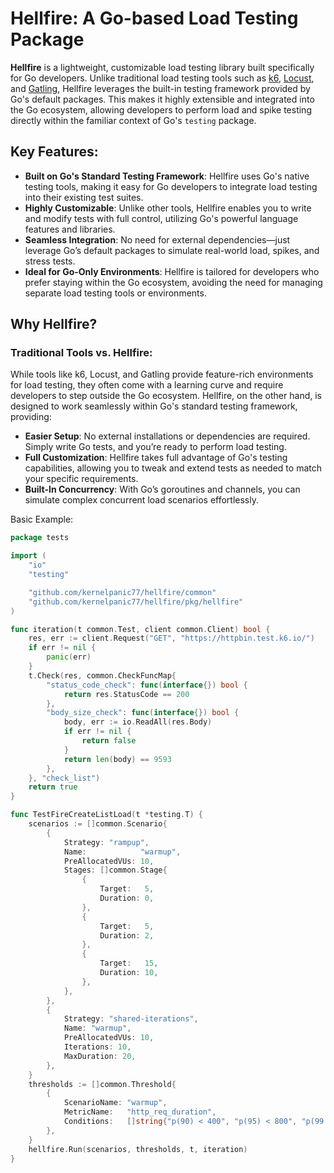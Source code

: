 # Hellfire: A Go-based Load Testing Package

**Hellfire** is a lightweight, customizable load testing library built specifically for Go developers. Unlike traditional load testing tools such as [k6](https://k6.io/), [Locust](https://locust.io/), and [Gatling](https://gatling.io/), Hellfire leverages the built-in testing framework provided by Go's default packages. This makes it highly extensible and integrated into the Go ecosystem, allowing developers to perform load and spike testing directly within the familiar context of Go's `testing` package.

## Key Features:
- **Built on Go's Standard Testing Framework**: Hellfire uses Go's native testing tools, making it easy for Go developers to integrate load testing into their existing test suites.
- **Highly Customizable**: Unlike other tools, Hellfire enables you to write and modify tests with full control, utilizing Go's powerful language features and libraries.
- **Seamless Integration**: No need for external dependencies—just leverage Go’s default packages to simulate real-world load, spikes, and stress tests.
- **Ideal for Go-Only Environments**: Hellfire is tailored for developers who prefer staying within the Go ecosystem, avoiding the need for managing separate load testing tools or environments.

## Why Hellfire?

### Traditional Tools vs. Hellfire:
While tools like k6, Locust, and Gatling provide feature-rich environments for load testing, they often come with a learning curve and require developers to step outside the Go ecosystem. Hellfire, on the other hand, is designed to work seamlessly within Go's standard testing framework, providing:

- **Easier Setup**: No external installations or dependencies are required. Simply write Go tests, and you’re ready to perform load testing.
- **Full Customization**: Hellfire takes full advantage of Go's testing capabilities, allowing you to tweak and extend tests as needed to match your specific requirements.
- **Built-In Concurrency**: With Go’s goroutines and channels, you can simulate complex concurrent load scenarios effortlessly.

Basic Example: 

```go 
package tests

import (
	"io"
	"testing"

	"github.com/kernelpanic77/hellfire/common"
	"github.com/kernelpanic77/hellfire/pkg/hellfire"
)

func iteration(t common.Test, client common.Client) bool {
	res, err := client.Request("GET", "https://httpbin.test.k6.io/")
	if err != nil {
		panic(err)
	}
	t.Check(res, common.CheckFuncMap{
		"status_code_check": func(interface{}) bool {
			return res.StatusCode == 200
		},
		"body_size_check": func(interface{}) bool {
			body, err := io.ReadAll(res.Body)
			if err != nil {
				return false
			}
			return len(body) == 9593
		},
	}, "check_list")
	return true
}

func TestFireCreateListLoad(t *testing.T) {
	scenarios := []common.Scenario{
		{
			Strategy: "rampup",
			Name:            "warmup",
			PreAllocatedVUs: 10,
			Stages: []common.Stage{
				{
					Target:   5,
					Duration: 0,
				},
				{
					Target:   5,
					Duration: 2,
				},
				{
					Target:   15,
					Duration: 10,
				},
			},
		},
		{
			Strategy: "shared-iterations",  
			Name: "warmup", 
			PreAllocatedVUs: 10,
			Iterations: 10,  
			MaxDuration: 20,
		},
	}
	thresholds := []common.Threshold{
		{
			ScenarioName: "warmup",
			MetricName:   "http_req_duration",
			Conditions:   []string{"p(90) < 400", "p(95) < 800", "p(99.9) < 2000"},
		},
	}
	hellfire.Run(scenarios, thresholds, t, iteration)
}
```